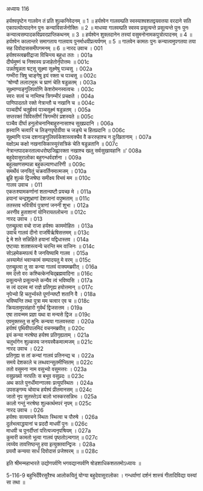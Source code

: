 अध्यायः 116

हर्यश्वपृष्टेन गालवेन तं प्रति शुल्कनिवेदनम् ॥ 1 ॥ हर्यश्वेन गालवम्प्रति स्वस्याश्वशतद्वयवत्तया वरदाने सति एकापत्योत्पादनेन पुनः कन्याविसर्जनोक्तिः ॥ 2 ॥ माधव्या गालवम्प्रति स्वस्य प्रसूत्यन्ते प्रसूत्यन्ते पुनः पुनः कन्यात्वसम्पादकविप्रवरप्राप्तिकथनम् ॥ 3 ॥ हर्यश्वेन शुक्लदानेन तस्यां वसुमनोनामकपुत्रोत्पादनम् ॥ 4 ॥ हर्यश्वेन कालान्तरे समागताय गालवाय पुनर्माधवीप्रत्यर्पणम् ॥ 5 ॥ गालवेन कामतः पुनः कन्यात्वमुपगतया तया सह दिवोदाससमीपगमनम् ॥ 6 ॥
नारद उवाच ।	001    
हर्यश्वस्त्वब्रवीद्राजा विचिन्त्य बहुधा ततः ।	001a  
दीर्घमुष्णं च निश्वस्य प्रजाहेतोर्नृपोत्तमः ॥	001c  
उन्नतेषून्नता षट्सु सूक्ष्मा सूक्ष्मेषु पञ्चसु ।	002a  
गम्भीरा त्रिषु चाङ्गेषु इयं रक्ता च पञ्चसु ॥	002c  
\'श्रोण्यौ ललाटमूरू च घ्राणं चेति षडुन्नतम् ।	003a  
सूक्ष्माण्यङ्गुलिपर्वाणि केशरोमनस्वत्वचः ।	003c  
स्वरः सत्वं च नाभिश्च त्रिगम्भीरं प्रचक्षते ।	004a  
पाणिपादतले रक्ते नेत्रान्तौ च नखानि च ॥	004c  
पञ्चदीर्घं चतुर्ह्रस्वं पञ्चसूक्ष्मं षडुन्नतम् ।	005a  
सप्तरक्तं त्रिविस्तीर्णं त्रिगम्भीरं प्रशस्यते ॥	005c  
पञ्चैव दीर्घा हनुलोचनानिबाहूरुनासाश्च सुखप्रदानि ।	006a  
ह्रस्वानि चत्वारि च लिङ्गपृष्ठेग्रीवा च जङ्घे च हितप्रदानि ॥	006c  
सूक्ष्माणि पञ्च दशनाङ्गुलिपर्वकेशास्त्वक्चैव वै कररुहाश्च न दुःखितानाम् ।	007a  
वक्षोऽथ कक्षो नखनासिकास्युरंसत्रिकं चेति षडुन्नतानि ॥	007c  
नेत्रान्तपादकरताल्वधरोष्ठजिह्वारक्ता नखाश्च खलु सर्वसुखावहानि ॥\'	008a  
बहुदेवासुरालोका बहुगन्धर्वदर्शना ।	009a  
बहुलक्षणसम्पन्ना बहुकल्याणधारिणी ॥	009c  
समर्थेयं जनयितुं चक्रवर्तिनमात्मजम् ।	010a  
ब्रूहि शुल्कं द्विजश्रेष्ठ समीक्ष्य विभवं मम ॥	010c  
गालव उवाच ।	011    
एकतःश्यामकर्णानां शतान्यष्टौ प्रयच्छ मे ।	011a  
हयानां चन्द्रशुभ्राणां देशजानां वपुष्मताम् ॥	011c  
ततस्तव भवित्रीयं पुत्राणां जननी शुभा ।	012a  
अरणीव हुताशानां योनिरायतलोचना ॥	012c  
नारद उवाच ।	013    
एतच्छ्रुत्वा वचो राजा हर्यश्वः काममोहितः ।	013a  
उवाच गालवं दीनो राजर्षिर्ऋषिसत्तमम् ॥	013c  
द्वे मे शते सन्निहिते हयानां यद्विधास्तव ।	014a  
एष्टव्याः शतशस्त्वन्ये चरन्ति मम वाजिनः ॥	014c  
सोऽहमेकमपत्यं वै जनयिष्यामि गालव ।	015a  
अस्यामेतं भवान्कामं सम्पादयतु मे वरम् ॥	015c  
एतच्छ्रुत्वा तु सा कन्या गालवं वाक्यमब्रवीत् ।	016a  
मम दत्तो वरः कश्चित्केनचिद्ब्रह्मवादिना ॥	016c  
प्रसूत्यन्ते प्रसूत्यन्ते कन्यैव त्वं भविष्यसि ।	017a  
स त्वं ददस्व मां राज्ञे प्रतिगृह्य हयोत्तमान् ॥	017c  
नृपेभ्यो हि चतुर्भ्यस्ते पूर्णान्यष्टौ शतानि वै ।	018a  
भविष्यन्ति तथा पुत्रा मम चत्वार एव च ॥	018c  
क्रियतामुपसंहारो गुर्वर्थं द्विजसत्तम ।	019a  
एषा तावन्मम प्रज्ञा यथा वा मन्यसे द्विज ॥	019c  
एवमुक्तस्तु स मुनिः कन्यया गालवस्तदा ।	020a  
हर्यश्वं पृथिवीपालमिदं वचनमब्रवीत् ॥	020c  
इयं कन्या नरश्रेष्ठ हर्यश्व प्रतिगृह्यताम् ।	021a  
चतुर्भागेन शुल्कस्य जनयस्वैकमात्मजम् ॥	021c  
नारद उवाच ।	022    
प्रतिगृह्य स तां कन्यां गालवं प्रतिनन्द्य च ।	022a  
समये देशकाले च लब्धवान्सुतमीप्सितम् ॥	022c  
ततो वसुमना नाम वसुभ्यो वसुमत्तरः ।	023a  
वसुप्रख्यो नरपतिः स बभूव वसुप्रदः ॥	023c  
अथ काले पुनर्धीमान्गालवः प्रत्युपस्थितः ।	024a  
उपसङ्गम्य चोवाच हर्यश्वं प्रीतमानसम् ॥	024c  
जातो नृप सुतस्तेऽयं बालो भास्करसन्निभः ।	025a  
कालो गन्तुं नरश्रेष्ठ शुल्कार्थमपरं नृपम् ॥	025c  
नारद उवाच ।	026    
हर्यश्वः सत्यवचने स्थितः स्थित्वा च पौरुषे ।	026a  
दुर्लभत्वाद्धयानां च प्रददौ माधवीं पुनः ॥	026c  
माधवी च पुनर्दीप्तां परित्यज्यनृपश्रियम् ।	027a  
कुमारी कामतो भूत्वा गालवं पृष्ठतोऽन्वगात् ॥	027c  
त्वय्येव तावत्तिष्ठन्तु हया इत्युक्तवान्द्विजः ।	028a  
प्रययौ कन्यया सार्धं दिवोदासं प्रजेश्वरम् ॥ ॥	028c  

इति श्रीमन्महाभारते उद्योगपर्वणि भगवद्यानपर्वणि षोडशाधिकशततमोऽध्यायः ॥

5-116-9 बहुभिर्देवैरसुरैश्च आलोकयितुं योग्या बहुदेवासुरालोका । गन्धर्वाणां दर्शनं शास्त्रं गीतादिविद्या यस्यां सा तथा ॥
